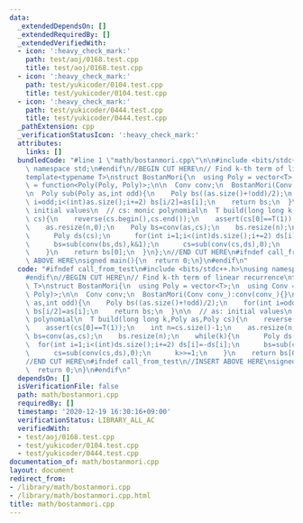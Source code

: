 ```yaml
---
data:
  _extendedDependsOn: []
  _extendedRequiredBy: []
  _extendedVerifiedWith:
  - icon: ':heavy_check_mark:'
    path: test/aoj/0168.test.cpp
    title: test/aoj/0168.test.cpp
  - icon: ':heavy_check_mark:'
    path: test/yukicoder/0104.test.cpp
    title: test/yukicoder/0104.test.cpp
  - icon: ':heavy_check_mark:'
    path: test/yukicoder/0444.test.cpp
    title: test/yukicoder/0444.test.cpp
  _pathExtension: cpp
  _verificationStatusIcon: ':heavy_check_mark:'
  attributes:
    links: []
  bundledCode: "#line 1 \"math/bostanmori.cpp\"\n\n#include <bits/stdc++.h>\nusing\
    \ namespace std;\n#endif\n//BEGIN CUT HERE\n// Find k-th term of linear recurrence\n\
    template<typename T>\nstruct BostanMori{\n  using Poly = vector<T>;\n  using Conv\
    \ = function<Poly(Poly, Poly)>;\n\n  Conv conv;\n  BostanMori(Conv conv_):conv(conv_){}\n\
    \n  Poly sub(Poly as,int odd){\n    Poly bs((as.size()+!odd)/2);\n    for(int\
    \ i=odd;i<(int)as.size();i+=2) bs[i/2]=as[i];\n    return bs;\n  }\n\n  // as:\
    \ initial values\n  // cs: monic polynomial\n  T build(long long k,Poly as,Poly\
    \ cs){\n    reverse(cs.begin(),cs.end());\n    assert(cs[0]==T(1));\n    int n=cs.size()-1;\n\
    \    as.resize(n,0);\n    Poly bs=conv(as,cs);\n    bs.resize(n);\n    while(k){\n\
    \      Poly ds(cs);\n      for(int i=1;i<(int)ds.size();i+=2) ds[i]=-ds[i];\n\
    \      bs=sub(conv(bs,ds),k&1);\n      cs=sub(conv(cs,ds),0);\n      k>>=1;\n\
    \    }\n    return bs[0];\n  }\n};\n//END CUT HERE\n#ifndef call_from_test\n//INSERT\
    \ ABOVE HERE\nsigned main(){\n  return 0;\n}\n#endif\n"
  code: "#ifndef call_from_test\n#include <bits/stdc++.h>\nusing namespace std;\n\
    #endif\n//BEGIN CUT HERE\n// Find k-th term of linear recurrence\ntemplate<typename\
    \ T>\nstruct BostanMori{\n  using Poly = vector<T>;\n  using Conv = function<Poly(Poly,\
    \ Poly)>;\n\n  Conv conv;\n  BostanMori(Conv conv_):conv(conv_){}\n\n  Poly sub(Poly\
    \ as,int odd){\n    Poly bs((as.size()+!odd)/2);\n    for(int i=odd;i<(int)as.size();i+=2)\
    \ bs[i/2]=as[i];\n    return bs;\n  }\n\n  // as: initial values\n  // cs: monic\
    \ polynomial\n  T build(long long k,Poly as,Poly cs){\n    reverse(cs.begin(),cs.end());\n\
    \    assert(cs[0]==T(1));\n    int n=cs.size()-1;\n    as.resize(n,0);\n    Poly\
    \ bs=conv(as,cs);\n    bs.resize(n);\n    while(k){\n      Poly ds(cs);\n    \
    \  for(int i=1;i<(int)ds.size();i+=2) ds[i]=-ds[i];\n      bs=sub(conv(bs,ds),k&1);\n\
    \      cs=sub(conv(cs,ds),0);\n      k>>=1;\n    }\n    return bs[0];\n  }\n};\n\
    //END CUT HERE\n#ifndef call_from_test\n//INSERT ABOVE HERE\nsigned main(){\n\
    \  return 0;\n}\n#endif\n"
  dependsOn: []
  isVerificationFile: false
  path: math/bostanmori.cpp
  requiredBy: []
  timestamp: '2020-12-19 16:30:16+09:00'
  verificationStatus: LIBRARY_ALL_AC
  verifiedWith:
  - test/aoj/0168.test.cpp
  - test/yukicoder/0104.test.cpp
  - test/yukicoder/0444.test.cpp
documentation_of: math/bostanmori.cpp
layout: document
redirect_from:
- /library/math/bostanmori.cpp
- /library/math/bostanmori.cpp.html
title: math/bostanmori.cpp
---
```

